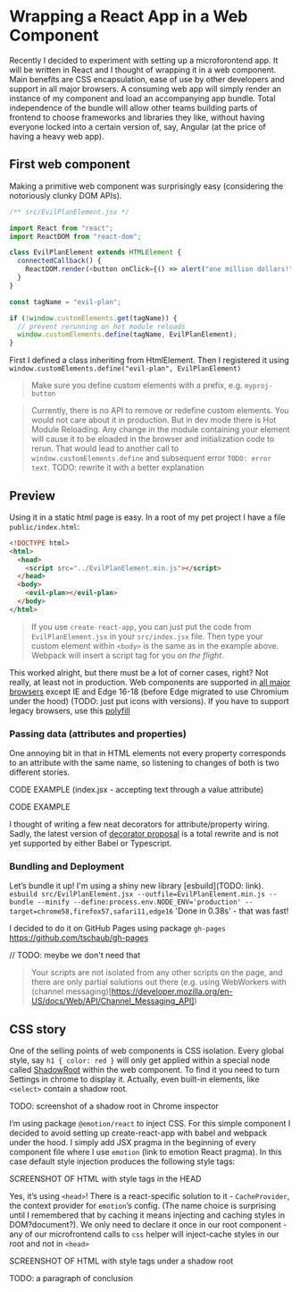 # Wrapping a React App in a Web Component

Recently I decided to experiment with setting up a microforontend app. It will be written in React and I thought of wrapping it in a web component.
Main benefits are CSS encapsulation, ease of use by other developers and support in all major browsers. A consuming web app will simply render an instance of my component and load an accompanying app bundle. Total independence of the bundle will allow other teams building parts of frontend to choose frameworks and libraries they like, without having everyone locked into a certain version of, say, Angular (at the price of having a heavy web app).

## First web component

Making a primitive web component was surprisingly easy (considering the notoriously clunky DOM APIs).

```javascript
/** src/EvilPlanElement.jsx */

import React from "react";
import ReactDOM from "react-dom";

class EvilPlanElement extends HTMLElement {
  connectedCallback() {
    ReactDOM.render(<button onClick={() => alert("one million dollars!")}>Hold the world ransom for...</button>, this);
  }
}

const tagName = "evil-plan";

if (!window.customElements.get(tagName)) {
  // prevent rerunning on hot module reloads
  window.customElements.define(tagName, EvilPlanElement);
}
```

First I defined a class inheriting from HtmlElement. Then I registered it using
`window.customElements.define("evil-plan", EvilPlanElement)`

> Make sure you define custom elements with a prefix, e.g. `myproj-button`

> Currently, there is no API to remove or redefine custom elements. You would not care about it in production. But in dev mode there is Hot Module Reloading. Any change in the module containing your element will cause it to be eloaded in the browser and initialization code to rerun. That would lead to another call to `window.customElements.define` and subsequent error `TODO: error text`. TODO: rewrite it with a better explanation

## Preview

Using it in a static html page is easy. In a root of my pet project I have a file `public/index.html`:

```html
<!DOCTYPE html>
<html>
  <head>
    <script src="../EvilPlanElement.min.js"></script>
  </head>
  <body>
    <evil-plan></evil-plan>
  </body>
</html>
```

> If you use `create-react-app`, you can just put the code from `EvilPlanElement.jsx` in your `src/index.jsx` file. Then type your custom element within `<body>` is the same as in the example above. Webpack will insert a script tag for you _on the flight_.

This worked alright, but there must be a lot of corner cases, right? Not really, at least not in production. Web components are supported in [all major browsers](https://caniuse.com/custom-elementsv1) except IE and Edge 16-18 (before Edge migrated to use Chromium under the hood) (TODO: just put icons with versions). If you have to support legacy browsers, use this [polyfill](https://github.com/webcomponents/polyfills)

### Passing data (attributes and properties)

One annoying bit in that in HTML elements not every property corresponds to an attribute with the same name, so listening to changes of both is two different stories.

CODE EXAMPLE (index.jsx - accepting text through a value attribute)

CODE EXAMPLE

I thought of writing a few neat decorators for attribute/property wiring. Sadly, the latest version of [decorator proposal](https://github.com/tc39/proposal-decorators) is a total rewrite and is not yet supported by either Babel or Typescript.

### Bundling and Deployment

Let’s bundle it up! I'm using a shiny new library [esbuild](TODO: link).<br/>
`esbuild src/EvilPlanElement.jsx --outfile=EvilPlanElement.min.js --bundle --minify --define:process.env.NODE_ENV='production' --target=chrome58,firefox57,safari11,edge16`
'Done in 0.38s' - that was fast!

I decided to do it on GitHub Pages using package `gh-pages`
https://github.com/tschaub/gh-pages

// TODO: meybe we don't need that
> Your scripts are not isolated from any other scripts on the page, and there are only partial solutions out there (e.g. using WebWorkers with (channel messaging)[https://developer.mozilla.org/en-US/docs/Web/API/Channel_Messaging_API])

## CSS story

One of the selling points of web components is CSS isolation. Every global style, say `h1 { color: red }` will only get applied within a special node called [ShadowRoot](https://developer.mozilla.org/en-US/docs/Web/API/ShadowRoot) within the web component. To find it you need to turn Settings in chrome to display it. Actually, even built-in elements, like `<select>` contain a shadow root.

TODO: screenshot of a shadow root in Chrome inspector

I’m using package `@emotion/react` to inject CSS. For this simple component I decided to avoid setting up create-react-app with babel and webpack under the hood. I simply add JSX pragma in the beginning of every component file where I use `emotion` (link to emotion React pragma). In this case default style injection produces the following style tags:

SCREENSHOT OF HTML with style tags in the HEAD

Yes, it’s using `<head>`! There is a react-specific solution to it - `CacheProvider`, the context provider for `emotion`’s config. (The name choice is surprising until I remembered that by caching it means injecting and caching styles in DOM?document?). We only need to declare it once in our root component - any of our microfrontend calls to `css` helper will inject-cache styles in our root and not in `<head>`

SCREENSHOT OF HTML with style tags under a shadow root

TODO: a paragraph of conclusion
